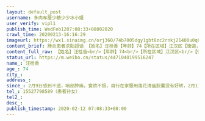 ```yaml
---
layout: default_post
username: 多肉车厘少糖少少冰小姐
user_verify: vipl1
publish_time: WedFeb1207:08:33+08002020
crawl_time: 20200213-16:16:29
imageurl: https://wx1.sinaimg.cn/orj360/74b7005dgy1gbt8zc2rnkj21400u0q61.jpg,https://wx3.sinaimg.cn/orj360/74b7005dgy1gbt8zbqf1wj20u0140dhx.jpg,https://wx4.sinaimg.cn/orj360/74b7005dgy1gbt8zcifdpj20u0140jvs.jpg,https://wx4.sinaimg.cn/orj360/74b7005dly1gburhrcgo0j22c0340u0x.jpg
content_brief: 肺炎患者求助超话 【姓名】汪桂香【年龄】74【所在区域】江汉区【街道，小区详细地址】建设大道430号航空社区第四网格【患病时间】2月9日感到不适，咽部肿痛，食欲不振，自行在家服用莲花清瘟胶囊没有好转，2月11日凌晨心慌呕吐、呼吸困难，拨打120送到协和医院检查救治。【联系方式】1552779 ...全文
content_full_raw: 【姓名】汪桂香<br/>【年龄】74<br/>【所在区域】江汉区<br/>【街道，小区详细地址】建设大道430号航空社区第四网格<br/>【患病时间】2月9日感到不适，咽部肿痛，食欲不振，自行在家服用莲花清瘟胶囊没有好转，2月11日凌晨心慌呕吐、呼吸困难，拨打120送到协和医院检查救治。<br/>【联系方式】15527798589（患者孙女）<br/>【紧急联系人】18717175664（患者外甥女）<br/>【病情详细描述】低烧、呼吸不畅、乏力、食欲不振腹泻<br/>老人原本有类风湿等慢性疾病，一服用甲氨嘌呤控制。一直行动不便，在照顾患有感冒（疑似新冠）的老伴后不幸也染上，2月11日凌晨心慌伴呕吐呼吸困难，家属120急救送至协和医院发热门诊。已做完查血ct和核酸检测。CT显示双肺感染伴有毛玻璃发生病变，脾脏可见密度低，建议临床观察。当时医生就说已经属于微重症，免疫能力值只有普通人一半，十分危险，老人患有类风湿三十几年，常年全身疼痛难忍，靠吃药维持，但依然十分坚强乐观，照顾卧床的老伴时即使自己已经体力非常透支，身心俱疲，由于害怕子女被传染，不允许家属进门照顾，这样乐观坚强的老人，求求老天求求大家给她继续坚持下去的机会。第一次核酸结果出是阴性，但医生看片子说是高度疑似马上又开了一支核酸检测，现在器官都在衰竭中，医生说这种情况肯定无法回家隔离，只能在医院，但医院门诊留观病人太多护士也顾不上来，社区必须要核酸阳性才能安排床位，医生说也没有办法只能再检测，他也无能为力，但我奶奶的情况已经是很严重了，她现在全身高度不适，连吸氧都不能改善，求求大家求求社会救救我奶奶，给奶奶一个住院的机会，救救她。求求帮忙扩散，谢谢大家了！<br/>2月13日情况更新：到现在还没有住院，大家的力量帮忙红十字会医院可能有入住机会，但是因为早上核酸结果呈阴，医生CT诊断已确诊新冠，对方表示呈阴不能接收，社区也在努力中，跟奶奶说了大家都在帮助她，奶奶很感动，说每天不管怎么样都要好好吃饭吸收营养！早上一直都在跑医院，大家的帮助给了我很多很多力量，一起努力！拜托大家还是帮忙持续关注谢谢！<br/>【需要床位量】1<br/>【身份证号码】420104194505291665<ahref='/n/蜘蛛猴面包'>@蜘蛛猴面包</a><ahref='/n/糖呗张丁文'>@糖呗张丁文</a><ahref='/n/nG家的猫'>@nG家的猫</a><ahref='/n/童之伟'>@童之伟</a><adata-url="http://t.cn/R2WxQOQ"href="http://weibo.com/p/1001018008642010000000000"data-hide=""><spanclass='url-icon'><imgstyle='width:1rem;height:1rem'src='https://h5.sinaimg.cn/upload/2015/09/25/3/timeline_card_small_location_default.png'></span><spanclass="surl-text">武汉</span></a><adata-url="http://t.cn/R2WxQOQ"href="http://weibo.com/p/1001018008642010000000000"data-hide=""><spanclass='url-icon'><imgstyle='width:1rem;height:1rem'src='https://h5.sinaimg.cn/upload/2015/09/25/3/timeline_card_small_location_default.png'></span><spanclass="surl-text">武汉</span></a><adata-url="http://t.cn/R2WxQOQ"href="http://weibo.com/p/1001018008642010000000000"data-hide=""><spanclass='url-icon'><imgstyle='width:1rem;height:1rem'src='https://h5.sinaimg.cn/upload/2015/09/25/3/timeline_card_small_location_default.png'></span><spanclass="surl-text">武汉</span></a><adata-url="http://t.cn/R2WxQOQ"href="http://weibo.com/p/1001018008642010000000000"data-hide=""><spanclass='url-icon'><imgstyle='width:1rem;height:1rem'src='https://h5.sinaimg.cn/upload/2015/09/25/3/timeline_card_small_location_default.png'></span><spanclass="surl-text">武汉</span></a><adata-url="http://t.cn/R2WxQOQ"href="http://weibo.com/p/1001018008642010000000000"data-hide=""><spanclass='url-icon'><imgstyle='width:1rem;height:1rem'src='https://h5.sinaimg.cn/upload/2015/09/25/3/timeline_card_small_location_default.png'></span><spanclass="surl-text">武汉</span></a><adata-url="http://t.cn/R2WxQOQ"href="http://weibo.com/p/1001018008642010000000000"data-hide=""><spanclass='url-icon'><imgstyle='width:1rem;height:1rem'src='https://h5.sinaimg.cn/upload/2015/09/25/3/timeline_card_small_location_default.png'></span><spanclass="surl-text">武汉</span></a>
status_url: https://m.weibo.cn/status/4471040199516247
name_: 汪桂香
age_: 74
city_: 
address_: 
since_: 2月9日感到不适，咽部肿痛，食欲不振，自行在家服用莲花清瘟胶囊没有好转，2月11日凌晨心慌呕吐、呼吸困难，拨打120送到协和医院检查救治。
tel_: 15527798589（患者孙女）
tel2_: 
desc_: 
publish_timestamp: 2020-02-12 07:08:33+08:00
---
```


